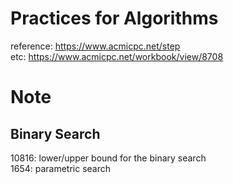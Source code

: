 # Practices for Algorithms
reference: https://www.acmicpc.net/step</br>
etc: https://www.acmicpc.net/workbook/view/8708

# Note
## Binary Search
10816: lower/upper bound for the binary search</br>
1654: parametric search
